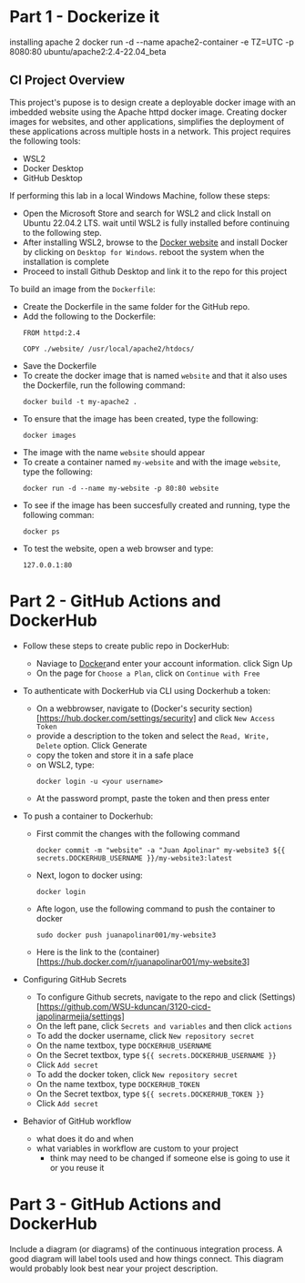# Part 1 - Dockerize it

installing apache 2
docker run -d --name apache2-container -e TZ=UTC -p 8080:80 ubuntu/apache2:2.4-22.04_beta

## CI Project Overview
This project's pupose is to design create a deployable docker image with an imbedded website using the Apache httpd docker image. Creating docker images for websites, and other applications, simplifies the deployment of these applications across multiple hosts in a network. This project requires the following tools:  
 - WSL2
 - Docker Desktop
 - GitHub Desktop

If performing this lab in a local Windows Machine, follow these steps:
 - Open the Microsoft Store and search for WSL2 and click Install on Ubuntu 22.04.2 LTS. wait until WSL2 is fully installed before continuing to the following step.
 - After installing WSL2, browse to the [Docker website](https://docs.docker.com/desktop/install/windows-install/) and install Docker by clicking on `Desktop for Windows`. reboot the system when the installation is complete
 - Proceed to install Github Desktop and link it to the repo for this project

To build an image from the `Dockerfile`: 
 - Create the Dockerfile in the same folder for the GitHub repo.
 - Add the following to the Dockerfile:
    ```  
    FROM httpd:2.4

    COPY ./website/ /usr/local/apache2/htdocs/
    ```
 - Save the Dockerfile
 - To create the docker image that is named `website` and that it also uses the Dockerfile, run the following command:
    ```  
    docker build -t my-apache2 .
    ```
 - To ensure that the image has been created, type the following:
    ```  
    docker images
    ```
 - The image with the name `website` should appear
 - To create a container named `my-website` and with the image `website`, type the following:
    ```   
    docker run -d --name my-website -p 80:80 website
    ```
 - To see if the image has been succesfully created and running, type the following comman:
    ```   
    docker ps
    ```
 - To test the website, open a web browser and type:
    ```
    127.0.0.1:80
    ```

# Part 2 - GitHub Actions and DockerHub
- Follow these steps to create public repo in DockerHub:
  - Naviage to [Docker](https://hub.docker.com/signup)and enter your account information. click Sign Up
  - On the page for `Choose a Plan`, click on `Continue with Free`
- To authenticate with DockerHub via CLI using Dockerhub a token:

  - On a webbrowser, navigate to (Docker's security section)[https://hub.docker.com/settings/security] and click `New Access Token`
  - provide a description to the token and select the `Read, Write, Delete` option. Click Generate
  - copy the token and store it in a safe place
  - on WSL2, type:
    ```
    docker login -u <your username>
    ```
  - At the password prompt, paste the token and then press enter

- To push a container to Dockerhub:
  - First commit the changes with the following command
    ```
    docker commit -m "website" -a "Juan Apolinar" my-website3 ${{ secrets.DOCKERHUB_USERNAME }}/my-website3:latest
    ```
  - Next, logon to docker using:
    ```
    docker login
    ```
  - Afte logon, use the following command to push the container to docker
    ```
    sudo docker push juanapolinar001/my-website3
    ```
  - Here is the link to the (container)[https://hub.docker.com/r/juanapolinar001/my-website3]

- Configuring GitHub Secrets
  - To configure Github secrets, navigate to the repo and click (Settings)[https://github.com/WSU-kduncan/3120-cicd-japolinarmejia/settings]
  - On the left pane, click `Secrets and variables` and then click `actions`
  - To add the docker username, click `New repository secret`
  - On the name textbox, type `DOCKERHUB_USERNAME`
  - On the Secret textbox, type `${{ secrets.DOCKERHUB_USERNAME }}`
  - Click `Add secret`
  - To add the docker token, click `New repository secret`
  - On the name textbox, type `DOCKERHUB_TOKEN`
  - On the Secret textbox, type `${{ secrets.DOCKERHUB_TOKEN }}`
  - Click `Add secret`
 
- Behavior of GitHub workflow
  - what does it do and when
  - what variables in workflow are custom to your project
    - think may need to be changed if someone else is going to use it or you reuse it

# Part 3 - GitHub Actions and DockerHub

Include a diagram (or diagrams) of the continuous integration process.  A good diagram will label tools used and how things connect.  This diagram would probably look best near your project description.